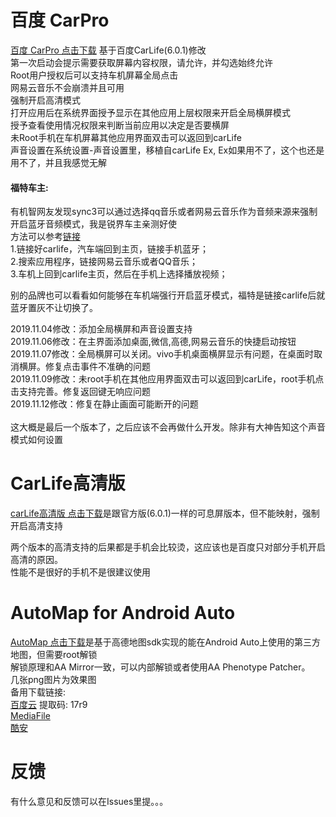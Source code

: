 # 百度 CarPro
[百度 CarPro 点击下载](http://www.mediafire.com/file/225x7ouqzx8b6q7/carLife6781.apk/file)  基于百度CarLife(6.0.1)修改<br>
第一次启动会提示需要获取屏幕内容权限，请允许，并勾选始终允许<br>
Root用户授权后可以支持车机屏幕全局点击<br>
网易云音乐不会崩溃并且可用<br>
强制开启高清模式<br>
打开应用后在系统界面授予显示在其他应用上层权限来开启全局横屏模式<br>
授予查看使用情况权限来判断当前应用以决定是否要横屏<br>
未Root手机在车机屏幕其他应用界面双击可以返回到carLife<br>
声音设置在系统设置-声音设置里，移植自carLife Ex, Ex如果用不了，这个也还是用不了，并且我感觉无解<br>
#### 福特车主: <br>
有机智网友发现sync3可以通过选择qq音乐或者网易云音乐作为音频来源来强制开启蓝牙音频模式，我是锐界车主亲测好使<br>
方法可以参考[链接](https://kknews.cc/digital/zyexplg.html)<br>
1.链接好carlife，汽车端回到主页，链接手机蓝牙；<br>
2.搜索应用程序，链接网易云音乐或者QQ音乐；<br>
3.车机上回到carlife主页，然后在手机上选择播放视频；<br>

别的品牌也可以看看如何能够在车机端强行开启蓝牙模式，福特是链接carlife后就蓝牙置灰不让切换了。

2019.11.04修改：添加全局横屏和声音设置支持<br>
2019.11.06修改：在主界面添加桌面,微信,高德,网易云音乐的快捷启动按钮<br>
2019.11.07修改：全局横屏可以关闭。vivo手机桌面横屏显示有问题，在桌面时取消横屏。修复点击事件不准确的问题<br>
2019.11.09修改：未root手机在其他应用界面双击可以返回到carLife，root手机点击支持完善。修复返回键无响应问题<br>
2019.11.12修改：修复在静止画面可能断开的问题<br>
<br>
这大概是最后一个版本了，之后应该不会再做什么开发。除非有大神告知这个声音模式如何设置<br>


# CarLife高清版
[carLife高清版 点击下载](http://www.mediafire.com/file/wri63ijziafctx6/carLife67_highdef.apk/file)是跟官方版(6.0.1)一样的可息屏版本，但不能映射，强制开启高清支持

两个版本的高清支持的后果都是手机会比较烫，这应该也是百度只对部分手机开启高清的原因。<br>
性能不是很好的手机不是很建议使用<br>


# AutoMap for Android Auto
[AutoMap 点击下载](https://github.com/puderty/pudev/releases/download/1/AutoMap.apk)是基于高德地图sdk实现的能在Android Auto上使用的第三方地图，但需要root解锁<br>
解锁原理和AA Mirror一致，可以内部解锁或者使用AA Phenotype Patcher。<br>
几张png图片为效果图<br>
备用下载链接:<br>
[百度云](https://pan.baidu.com/s/1rp_YSTQfp8kH-6mBPckzzg) 提取码: 17r9<br>
[MediaFile](https://www.mediafire.com/file/nqr4bd6upc7dy7h/AutoMap.apk/file)<br>
[酷安](https://www.coolapk.com/apk/243425)<br>

# 反馈
有什么意见和反馈可以在Issues里提。。。

